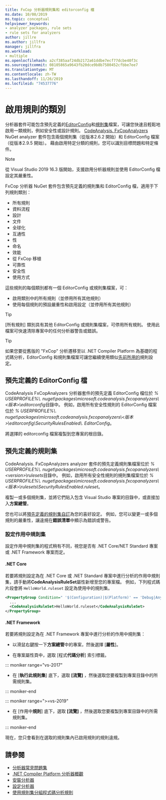 ```yaml
---
title: FxCop 分析器規則集和 editorconfig 檔
ms.date: 10/08/2019
ms.topic: conceptual
helpviewer_keywords:
- analyzer packages, rule sets
- rule sets for analyzers
author: jillre
ms.author: jillfra
manager: jillfra
ms.workload:
- multiple
ms.openlocfilehash: a2cf385aaf24db2172a61ddbe7ecf77dcbe40f3c
ms.sourcegitcommit: 08105865a9643fb20dce9b8b7580452cfbbe7ee7
ms.translationtype: MT
ms.contentlocale: zh-TW
ms.lasthandoff: 11/26/2019
ms.locfileid: "74537776"
---
```

# <a name="enable-a-category-of-rules"></a>啟用規則的類別

分析器套件可能包含預先定義的[EditorConfig](use-roslyn-analyzers.md#rule-severity)和[規則集](using-rule-sets-to-group-code-analysis-rules.md)檔案，可讓您快速且輕鬆地啟用一類規則，例如安全性或設計規則。 [CodeAnalysis. FxCopAnalyzers](https://www.nuget.org/packages/Microsoft.CodeAnalysis.FxCopAnalyzers/) NuGet analyzer 套件包含兩個規則集（從版本2.6.2 開始）和 EditorConfig 檔案（從版本2.9.5 開始）。 藉由啟用特定分類的規則，您可以識別目標問題和特定條件。

> [!NOTE]
> 從 Visual Studio 2019 16.3 版開始，支援啟用分析器規則並使用 EditorConfig 檔設定其嚴重性。

FxCop 分析器 NuGet 套件包含預先定義的規則集和 EditorConfig 檔，適用于下列規則類別：

- 所有規則
- 資料流程
- 設計
- 文件
- 全球化
- 互通性
- 性
- 命名
- 效能
- 從 FxCop 移植
- 可靠性
- 安全性
- 使用方式

這些規則的每個類別都有一個 EditorConfig 或規則集檔案，可：

- 啟用類別中的所有規則（並停用所有其他規則）
- 使用每個規則的預設嚴重性和啟用設定（並停用所有其他規則）

> [!TIP]
> [所有規則] 類別具有其他 EditorConfig 或規則集檔案，可停用所有規則。 使用此檔案可快速清除專案中的任何分析器警告或錯誤。

> [!TIP]
> 如果您要從舊版的 "FxCop" 分析遷移至以 .NET Compiler Platform 為基礎的程式碼分析，EditorConfig 和規則集檔案可讓您繼續使用類似[先前所用的](rule-set-reference.md)規則設定。

## <a name="predefined-editorconfig-files"></a>預先定義的 EditorConfig 檔

CodeAnalysis FxCopAnalyzers 分析器套件的預先定義 EditorConfig 檔位於 *% USERPROFILE%\\. nuget\packages\microsoft.codeanalysis.fxcopanalyzers\\\<版本\>\editorconfig*目錄中。 例如，啟用所有安全性規則的 EditorConfig 檔案位於 *% USERPROFILE%\\. nuget\packages\microsoft.codeanalysis.fxcopanalyzers\\\<版本\>\editorconfig\SecurityRulesEnabled\\. EditorConfig*。

將選擇的 editorconfig 檔案複製到您專案的根目錄。

## <a name="predefined-rule-sets"></a>預先定義的規則集

CodeAnalysis. FxCopAnalyzers analyzer 套件的預先定義規則集檔案位於 *% USERPROFILE%\\. nuget\packages\microsoft.codeanalysis.fxcopanalyzers\\\<version\>\rulesets*目錄中。 例如，啟用所有安全性規則的規則集檔案位於 *% USERPROFILE%\\. nuget\packages\microsoft.codeanalysis.fxcopanalyzers\\\<版本\>\rulesets\SecurityRulesEnabled.ruleset*。

複製一或多個規則集，並將它們貼入包含 Visual Studio 專案的目錄中，或直接加入**方案總管**。

您也可以將[預先定義的規則集自訂](how-to-create-a-custom-rule-set.md)為您的喜好設定。 例如，您可以變更一或多個規則的嚴重性，讓違規在**錯誤清單**中顯示為錯誤或警告。

### <a name="set-the-active-rule-set"></a>設定作用中規則集

設定作用中規則集的程式稍有不同，視您是否有 .NET Core/NET Standard 專案或 .NET Framework 專案而定。

#### <a name="net-core"></a>.NET Core

若要將規則設定為在 .NET Core 或 .NET Standard 專案中進行分析的作用中規則集，請手動將**CodeAnalysisRuleSet**屬性新增至您的專案檔。 例如，下列程式碼片段會將 `HelloWorld.ruleset` 設定為使用中的規則集。

```xml
<PropertyGroup Condition=" '$(Configuration)|$(Platform)' == 'Debug|AnyCPU' ">
  ...
  <CodeAnalysisRuleSet>HelloWorld.ruleset</CodeAnalysisRuleSet>
</PropertyGroup>
```

#### <a name="net-framework"></a>.NET Framework

若要將規則設定為在 .NET Framework 專案中進行分析的作用中規則集：

- 以滑鼠右鍵按一下**方案總管**中的專案，然後選擇 [**屬性**]。

- 在專案屬性頁中，選取 [程式**代碼分析**] 索引標籤。

::: moniker range="vs-2017"

- 在 [**執行此規則集**] 底下，選取 **[流覽]** ，然後選取您要複製到專案目錄中的所需規則集。

::: moniker-end

::: moniker range=">=vs-2019"

- 在 [作用中**規則**] 底下，選取 **[流覽]** ，然後選取您要複製到專案目錄中的所需規則集。

::: moniker-end

   現在，您只會看到在選取的規則集內已啟用規則的規則違規。

## <a name="see-also"></a>請參閱

- [分析器常見問題集](analyzers-faq.md)
- [.NET Compiler Platform 分析器概觀](roslyn-analyzers-overview.md)
- [安裝分析器](install-roslyn-analyzers.md)
- [設定分析器](use-roslyn-analyzers.md)
- [使用規則集分組程式碼分析規則](using-rule-sets-to-group-code-analysis-rules.md)
